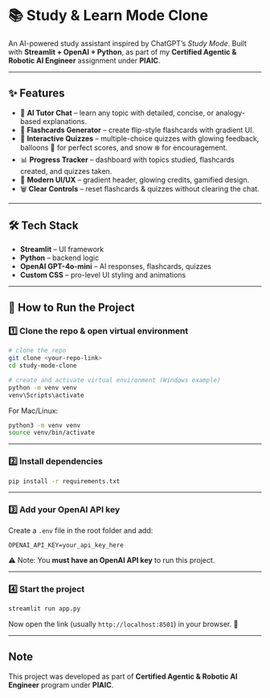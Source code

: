 # 📚 Study & Learn Mode Clone

An AI-powered study assistant inspired by ChatGPT’s *Study Mode*.
Built with **Streamlit + OpenAI + Python**, as part of my **Certified Agentic & Robotic AI Engineer** assignment under **PIAIC**.

---

## ✨ Features

* 💬 **AI Tutor Chat** – learn any topic with detailed, concise, or analogy-based explanations.
* 📝 **Flashcards Generator** – create flip-style flashcards with gradient UI.
* 🎲 **Interactive Quizzes** – multiple-choice quizzes with glowing feedback, balloons 🎈 for perfect scores, and snow ❄️ for encouragement.
* 📊 **Progress Tracker** – dashboard with topics studied, flashcards created, and quizzes taken.
* 🎨 **Modern UI/UX** – gradient header, glowing credits, gamified design.
* 🗑️ **Clear Controls** – reset flashcards & quizzes without clearing the chat.

---

## 🛠️ Tech Stack

* **Streamlit** – UI framework
* **Python** – backend logic
* **OpenAI GPT-4o-mini** – AI responses, flashcards, quizzes
* **Custom CSS** – pro-level UI styling and animations

---

## 🚀 How to Run the Project

### 1️⃣ Clone the repo & open virtual environment

```bash
# clone the repo
git clone <your-repo-link>
cd study-mode-clone

# create and activate virtual environment (Windows example)
python -m venv venv
venv\Scripts\activate
```

For Mac/Linux:

```bash
python3 -m venv venv
source venv/bin/activate
```

---

### 2️⃣ Install dependencies

```bash
pip install -r requirements.txt
```

---

### 3️⃣ Add your OpenAI API key

Create a `.env` file in the root folder and add:

```
OPENAI_API_KEY=your_api_key_here
```

⚠️ Note: You **must have an OpenAI API key** to run this project.

---

### 4️⃣ Start the project

```bash
streamlit run app.py
```

Now open the link (usually `http://localhost:8501`) in your browser. 🎉

---

## Note

This project was developed as part of **Certified Agentic & Robotic AI Engineer** program under **PIAIC**.



